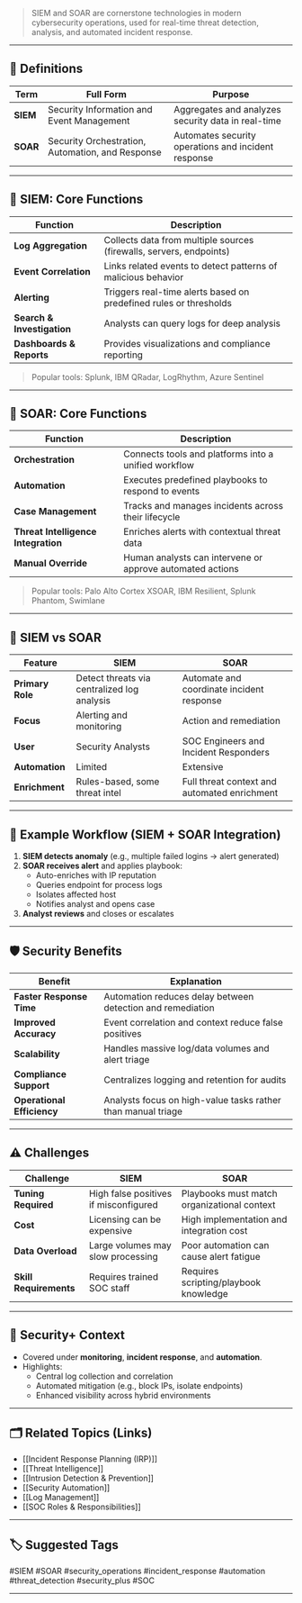 > SIEM and SOAR are cornerstone technologies in modern cybersecurity operations, used for real-time threat detection, analysis, and automated incident response.

---

## 📌 Definitions

| Term      | Full Form                                | Purpose                                             |
|-----------|-------------------------------------------|-----------------------------------------------------|
| **SIEM**  | Security Information and Event Management | Aggregates and analyzes security data in real-time  |
| **SOAR**  | Security Orchestration, Automation, and Response | Automates security operations and incident response |

---

## 🧠 SIEM: Core Functions

| Function                | Description                                                       |
|-------------------------|-------------------------------------------------------------------|
| **Log Aggregation**      | Collects data from multiple sources (firewalls, servers, endpoints) |
| **Event Correlation**     | Links related events to detect patterns of malicious behavior       |
| **Alerting**             | Triggers real-time alerts based on predefined rules or thresholds  |
| **Search & Investigation** | Analysts can query logs for deep analysis                          |
| **Dashboards & Reports** | Provides visualizations and compliance reporting                   |

> Popular tools: Splunk, IBM QRadar, LogRhythm, Azure Sentinel

---

## 🔁 SOAR: Core Functions

| Function                | Description                                                         |
|-------------------------|---------------------------------------------------------------------|
| **Orchestration**        | Connects tools and platforms into a unified workflow                |
| **Automation**           | Executes predefined playbooks to respond to events                  |
| **Case Management**      | Tracks and manages incidents across their lifecycle                 |
| **Threat Intelligence Integration** | Enriches alerts with contextual threat data               |
| **Manual Override**      | Human analysts can intervene or approve automated actions           |

> Popular tools: Palo Alto Cortex XSOAR, IBM Resilient, Splunk Phantom, Swimlane

---

## 🔄 SIEM vs SOAR

| Feature              | SIEM                                         | SOAR                                           |
|----------------------|-----------------------------------------------|------------------------------------------------|
| **Primary Role**     | Detect threats via centralized log analysis   | Automate and coordinate incident response      |
| **Focus**            | Alerting and monitoring                       | Action and remediation                         |
| **User**             | Security Analysts                             | SOC Engineers and Incident Responders          |
| **Automation**       | Limited                                        | Extensive                                      |
| **Enrichment**       | Rules-based, some threat intel                | Full threat context and automated enrichment   |

---

## 🧰 Example Workflow (SIEM + SOAR Integration)

1. **SIEM detects anomaly** (e.g., multiple failed logins → alert generated)
2. **SOAR receives alert** and applies playbook:
   - Auto-enriches with IP reputation
   - Queries endpoint for process logs
   - Isolates affected host
   - Notifies analyst and opens case
3. **Analyst reviews** and closes or escalates

---

## 🛡️ Security Benefits

| Benefit                   | Explanation                                                   |
|----------------------------|---------------------------------------------------------------|
| **Faster Response Time**   | Automation reduces delay between detection and remediation     |
| **Improved Accuracy**      | Event correlation and context reduce false positives          |
| **Scalability**            | Handles massive log/data volumes and alert triage              |
| **Compliance Support**     | Centralizes logging and retention for audits                   |
| **Operational Efficiency** | Analysts focus on high-value tasks rather than manual triage   |

---

## ⚠️ Challenges

| Challenge               | SIEM                                      | SOAR                                      |
|--------------------------|-------------------------------------------|-------------------------------------------|
| **Tuning Required**       | High false positives if misconfigured     | Playbooks must match organizational context |
| **Cost**                 | Licensing can be expensive                 | High implementation and integration cost   |
| **Data Overload**        | Large volumes may slow processing          | Poor automation can cause alert fatigue     |
| **Skill Requirements**   | Requires trained SOC staff                 | Requires scripting/playbook knowledge       |

---

## 🧠 Security+ Context

- Covered under **monitoring**, **incident response**, and **automation**.
- Highlights:
  - Central log collection and correlation
  - Automated mitigation (e.g., block IPs, isolate endpoints)
  - Enhanced visibility across hybrid environments

---

## 🗂 Related Topics (Links)

- [[Incident Response Planning (IRP)]]
- [[Threat Intelligence]]
- [[Intrusion Detection & Prevention]]
- [[Security Automation]]
- [[Log Management]]
- [[SOC Roles & Responsibilities]]

---

## 🏷 Suggested Tags

#SIEM #SOAR #security_operations #incident_response #automation #threat_detection #security_plus #SOC

---
